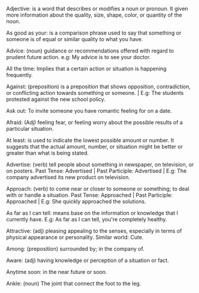 Adjective: is a word that describes or modifies a noun or pronoun. It given more information about the quality, size, shape, color, or quantity of the noun. 

As good as your: is a comparison phrase used to say that something or someone is of equal or similar quality to what you have.

Advice: (noun) guidance or recommendations offered with regard to prudent future action. e.g: My advice is to see your doctor.

All the time: Implies that a certain action or situation is happening frequently.

Against: (preposition) is a preposition that shows opposition, contradiction, or conflicting action towards something or someone. | E.g: The students protested against the new school policy. 

Ask out: To invite someone you have romantic feeling for on a date.

Afraid: (Adj) feeling fear, or feeling worry about the possible results of a particular situation.

At least: is used to indicate the lowest possible amount or number. It suggests that the actual amount, number, or situation might be better or greater than what is being stated.

Advertise: (verb) tell people about something in newspaper, on television, or on posters. Past Tense: Advertised | Past Participle: Advertised | E.g: The company advertised its new product on television.

Approach: (verb) to come near or closer to someone or something; to deal with or handle a situation. Past Tense: Approached | Past Participle: Approached | E.g: She quickly approached the solutions. 

As far as I can tell: means base on the information or knowledge that I currently have. E.g: As far as I can tell, you're completely healthy. 

Attractive: (adj) pleasing appealing to the senses, especially in terms of physical appearance or personality. Similar world: Cute.

Among: (preposition) surrounded by; in the company of. 

Aware: (adj) having knowledge or perception of a situation or fact. 

Anytime soon: in the near future or soon. 

Ankle: (noun) The joint that connect the foot to the leg. 


